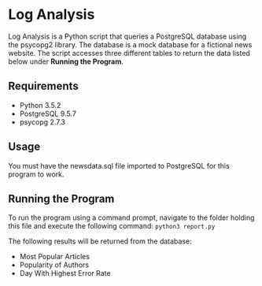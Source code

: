 # Log Analysis

Log Analysis is a Python script that queries a PostgreSQL database using the psycopg2 library.
The database is a mock database for a fictional news website. The script accesses three
different tables to return the data listed below under **Running the Program**.

## Requirements
- Python 3.5.2
- PostgreSQL 9.5.7
- psycopg 2.7.3

## Usage

You must have the newsdata.sql file imported to PostgreSQL for this program to work.

## Running the Program

To run the program using a command prompt, navigate to the folder holding this file
and execute the following command:
`python3 report.py`

The following results will be returned from the database:
- Most Popular Articles
- Popularity of Authors
- Day With Highest Error Rate
